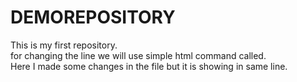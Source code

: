 # DEMOREPOSITORY
This is my first repository. 
<br>
for changing the line we will use simple html command called.
<br>
Here I made some changes in the file but it is showing in same line.
